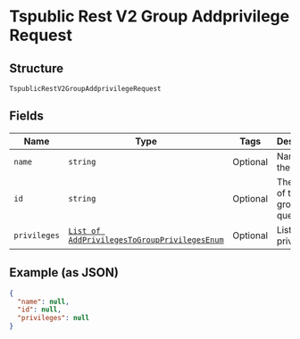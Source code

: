 
# Tspublic Rest V2 Group Addprivilege Request

## Structure

`TspublicRestV2GroupAddprivilegeRequest`

## Fields

| Name | Type | Tags | Description |
|  --- | --- | --- | --- |
| `name` | `string` | Optional | Name of the group |
| `id` | `string` | Optional | The GUID of the group to query. |
| `privileges` | [`List of AddPrivilegesToGroupPrivilegesEnum`](../../doc/models/add-privileges-to-group-privileges-enum.md) | Optional | List of privileges |

## Example (as JSON)

```json
{
  "name": null,
  "id": null,
  "privileges": null
}
```

